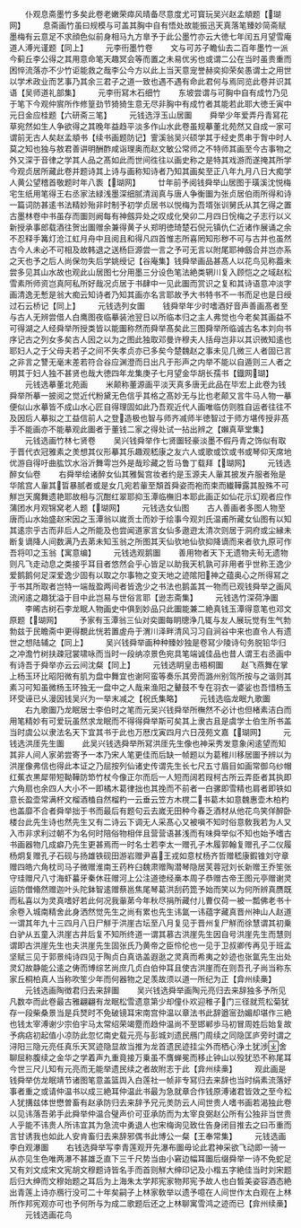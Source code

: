 <!-- { "loadSidebar": true } -->
　　仆观息斋墨竹多矣此卷老嫩荣瘁风晴备尽意度尤可寳玩吴兴赵孟頫题【瑚网】
　　息斋画竹虽曰规模与可盖其胸中自有悟处故能振迅天真落笔臻妙简斋赋墨梅有云意足不求顔色似前身相马九方臯予于此公墨竹亦云大徳七年闰五月望雪庵道人溥光谨题【同上】
　　元李衎墨竹卷
　　文与可苏子瞻仙去二百年墨竹一派今蓟丘李公得之其用意命笔天趣冥会等而置之未易优劣也或谓二公在当时虽贵重而困悴流落亦不少竹讵能救之哉李公今方以此上当天意宠誉赫奕抑荣矣愚谓士之用世以学术政业而艺事乃其余三君子之道一致也遇不遇有命此君何与焉同览此卷并识其语【吴师道礼部集】
　　元李衎冩木石细竹
　　东坡尝谓与可胸中自有成竹乃见于笔下今观仲賔所作修篁劲节猗猗生意无尽非胸中有成竹者其能若此耶大徳壬寅中元日金应桂题【六研斋三笔】
　　元钱选浮玉山居圗
　　舜举少年爱弄丹青冩花草宛然如生人争欲得之其晚年益趋平淡多作山水此卷虽规摹董北苑然又自成一家可谓前无古人矣赵孟頫书【续书画题防记】霅溪翁吴兴硕学其于经史贯串于胷中时人莫之知也独与敖君善讲明酬酢咸诣理奥而赵文敏公常师之不特师其画至今古事物之外又深于音律之学其人品之髙如此而世间徃往以画史称之是特其戏游而遂掩其所学今观贞居所藏此卷并题诗其上诗与画称知诗者乃知其画矣至正八年九月八日大痴学人黄公望稽首敬题时年八袠【瑚网】
　　廿年前予阅钱舜举山居图于璜溪沈悦梅宅生纸用笔得王右丞家法緑浅墨深细腻清润真与唐人争衡圗为张贞居伯雨所得和诗一篇词防甚逺书法精妙殆非时制予初学贞居书以悦梅为吾壻张训舅氏从其乞得之置古墨林卷中书虽存而圗则阙每有神劔异处之叹成化癸卯二月四日恱梅之子志行以义新授承事郎载酒往贺出圗赠余兼得黄子乆郑明徳琦楚石倪元镇仇仁近诸作展诵之余不忍释手篝灯沧江虹月舟中且阅且和得凡四首惟志所喜罔知形秽不可与古并也虽然古今人未必不可相及故韩退之送杨巨源尝一言之予可无言以附尾耶神劔合并岂亦系之天也予之后人尚保勿失后学姚绶记【谷庵集】钱舜举画品甚髙人以花鸟见称葢未尝多见其山水故也观此山居图七分用墨三分设色笔法絶类辋川复入顾恺之之域赵松雪素所师资岂真阿私所好哉况贞居于书肆中一见此圗而赏识之复和其诗语意冲淡字画清逸无慙是翁大痴云知诗者乃知其画亦名言耶故予大书特书不一书而足也是日绶过石云桥记【同上】
　　元钱选列女圗
　　钱舜举年少时嗜酒好音声善画髙者至与古人无辨尝借人白鹰图夜临摹装池翌日以所临本归之主人弗觉也今老矣其画益不可得湖之人经舜举所授类皆以能圗称然而舜举髙矣此三图舜举所临诚古名本刘向书序记古之列女多矣古人因之以为之图此独取邓曼许穆夫人括母岂非以其识微知逺也耶妇人之于父母夫若子之间不失孝贞亦已多矣今楚魏赵之事未见几微三人者固已言之非言之讐无毫末差若符合谷应渊澄而日出凡于形声之内举不能以自遁则三人者之明其于妇人独不甚贤也哉大徳四年龙集庚子七月望金华胡长孺书【鐡网瑚】
　　元钱选摹董北苑画
　　米颠称董源画平淡天真多唐无此品在毕宏上此卷为钱舜举所摹一披阅之觉近代粉黛无色信乎其格之髙妙无与比也老颠又言牛马人物一摹便似山水摹皆不成山水心匠自得理固如此乃吾观近代人画唯临仿则胜自运者往往不及因后人摹拟之工益信前人之登造极也智与师齐减师半徳智过于师方堪传授非髙手不能画亦不能摹观此圗者于董钱二家之得处试一拈出辨之【嬾真草堂集】
　　元钱选画竹林七贤卷
　　吴兴钱舜举作七贤圗轻豪淡墨不假丹青之饰似有取于晋代衣冠雅素之羙想其仪形摹其乐趣观嵇康之友六人或歌或饮或书或琴仰天席地优游自得吁曲肱饮水浴沂舞雩岂外是哉珍藏之哲马鲁丁载拜【瑚网】
　　元钱选醉女仙卷
　　右舜举绘诸醉女仙其雅鬓宫妆者约是玉源夫人軰其披发卉服者殆是华隂宫人軰其晢暴腻者或是女几宛若軰至頽首舜姿而袍而束而纎鞾露其股殊不可觧岂天魔舞遗艳耶故相与沉酣红翠耶抑玉潭临橅旧本耶此画正如仙花示幻观者应作蒲团水月观锦窝老人题【瑚网】
　　元钱选女仙图
　　古人善画者多图人物至唐而山水始盛赵宋因之玉潭翁以嵗贡士而妙于绘事今观刘氏温甫所藏女仙图有以知其逺宗乎古而非后人之所能及也尝闻道家言女仙多遨逰太清次则居于洞府或尘縁未断复谪降人间数满乃去苐未知玉翁之所图其天仙欤地仙欤抑降谪而来者欤九原可作吾将叩之玉翁【寓意编】
　　元钱选观鹅圗
　　善用物者天下无遗物夫茍无遗物则凡飞走动息之类接乎耳目者悠然会乎心皆足以助我天机孰可非用者乎世称王逸少爱鹅鹅何足深爱逸少固有以取之尔事物之变天地之迹隂阳神之蕴奥心之所得冩之于书其所取者岂特一端哉盈两间者皆逸少之书法也鹅盖其一物而已观钱舜举之画风流闲逺之趣犹溢于目中此岂易与世俗言耶【逊志斋集】
　　元钱选竹深荷净圗
　　李晞古树石李龙眠人物画史中俱到妙品只此圗能兼二絶真钱玉潭得意笔也邓文原题【瑚网】
　　予家有玉潭翁三仙对奕圗每眀牕浄几辄与友人展玩觉有生气勃勃兹于民瞻斋中更得覩此恍若置虗舟于渭川泽畔清风习习自涧谷中来也直令人有遗世之想陆辅之【同上】
　　吴兴钱舜举画种种臻妙独是卷冩少陵诗句务脱铅华归之冲澹竹树扶疎冠裳啸咏而当时一段纳凉景色宛具笔端诚佳品也昔人谓王右丞画中有诗吾于舜举亦云云间沈粲【同上】
　　元钱选眀皇击梧桐圗
　　赵飞燕舞在掌上杨玉环比昭阳微有肌为盘中舞宜也谢阿蛮等奏乐其旁而潞州别驾所按与之谐则其素习可知虽微杨玉环独无一盘中之人哉来渔阳之鼙鼓不专在羽衣一婆娑也吾惜杨玉环受诬已乆漫因钱吴兴为一举末减之【祝氏集略】
　　元钱选临龙眠九歌圗
　　右九歌圗乃龙眠居士李伯时之笔而元吴兴钱舜举所橅然不必计也但楮素洁白而用笔精妙有可爱玩虽然求龙眠而不得得舜举斯可矣其上隶古且是虞学士伯生所书盖当时虞公以隶法名天下宜其书于此也万厯戊寅四月六日茂苑文嘉【瑚网】
　　元钱选洪厓先生圗
　　此吴兴钱选舜举所冩洪厓先生像也神采秀发意象闲逺望而知其非人间人家弟尝寄予一本乃宋人笔更佳而后缺一帧题以为葛稚川移居圗予辨以为洪崖像弗信也得此本证之乃屈按列仙诸史传谓先生长七尺五寸眉目如画常御乌纱帽红蕉衣黒犀带短靿鞾防笻竹杖今像正尔而后一人短而阔若叚柯古所云弄臣者其执即六角扇也余四人大小不一即橘木葛律拙也其挽而不前者一白骡即雪精也肩者即铁如意长盈壶常满杯文榴酒榼自然榴杓一云垂云笠方木櫈二书葛木如意魏惠壶木柏杓也盖靡不合者舜举拙于书而最后有题句云去嵗无田种今春乏酒材从他花鸟笑佯醉卧楼台此先生诗也然先生又有二诗云下调无人采髙心又被嗔不知时俗意敎我若为人又入市非求利过朝不为名何时陪俗物相伴且营营语甚浅而有味舜举似不知也始予嗜古书画器物几成癖乃先生更甚焉而一时名士若李太一赠孔子木履郭翰复赠孔子二仪履杨炯复赠孔子石砚与扬雄铁砚田游岩赠尹喜王戎如意杖杨齐哲赠嵇康鍜锥刘守章赠四皓六角枕司马子微赠淮南王药杵臼魏肃赠陶潜琴隐居芙蓉冠刘长新赠王乔笙张守珪赠尺八寸海虾蟇牙秦休荘赠河上公注道徳经槀本周子恭赠古帝王图元亭赠谢灵运防僧翛然赠迦叶头陀鉢智逺赠蔡邕焦尾琴葛洪刮药箆予始而笑以为何所辨真赝既而私喜以为灵真嗜好若此何况我軰苐今年秋尽捐所藏付儿曹仅荷一被一瓢佛老书十余卷入城南精舍此身洒然觉先生之尚有累也先生讳氲一讳蕴字藏真晋州神山人赵道一谓其年九十三四月八日尸觧于洪崖古坛至八月复见于晋州复尸觧而徐慧谓其初乗白驴从五童入洪崖古井后复不知所终道一谓其慕古洪崖先生因自号洪崖先生而慧则谓即古洪崖先生也夫洪崖先生固张氏乃黄帝之臣伶伦也一见于卫叔卿传再见于班孟坚赋三见于郭景纯诗四见于陶贞白真诰盖遐逖之灵真而希夷之妙迹也张氲先生出处灵幻故静能公逺之俦而博综艺尚庶几贞白伯仲耳且使古洪崖而在则吾孔子尚当称东家丘桐柏真人当称吹笙少年而何器物之足羡故须以道一所纪为正【弇州续槀】
　　元钱选画陶徴君归去来辞圗
　　吴兴钱选舜举画陶元亮归去来辞独多予所见凡数夲而此卷最古雅翩翩有龙眠松雪遗意第少却僮仆欢迎稚子门三径就荒松菊犹存一段柴桑景当是兵燹时不免破镜耳宋南宫仲温以章法书此辞遒宻劲媚却堪作三絶也钱太宰溥谢少宗伯宇马太常绍荣竭蹷而趋仲温尚不至邯郸歩马初冒周姓后始复故予病痁初起值小凉防此忽忆南史载元亮与彭城刘遗民鴈门周续之同隐匡庐旁时谓之浔阳三隐元亮任真乐天冥迹隐显故当推为龙首遗民迹挂尘外而栖心浄土犹渉舍聊屈称腹续之金华之学着声九重竟接万乗虽不膺蝉冕而移止钟山以殁犹恐不称尾耳今世三尺儿知有元亮而无能举遗民续之者故附志于此【弇州续槀】
　　观此画是钱舜举仿龙眠靖节诸图笔意盖篮舆入白莲社一帧非专冩归去来辞也当时绢素流落好事者重之或请仲温书以成三絶耳仲温此书最为急就章合作钱原溥诸君皆效之至今松人犹搆兹体世懋曽畜有赵承防归去来辞予兄元羙防云人间世贵人嗜书画若渴独此卷以见讳落吾弟手此舜举仲温合璧声价可亚承防而为太宰良弼赵公所有公独非当世贵人乎能不讳贵人所讳宜其为急流中勇退人也宋梅询见致仕告身闭目推去之曰币重而言甘诱我也如此人安肯畜归去来辞邪偶书此博公一粲【王奉常集】
　　元钱选画李白观瀑圗
　　右钱选舜举写李青莲观开先瀑布圗毋论此君神采欲飞动即一骑一从亦见生色唯两瀑不甚雄乏直下三千尺势当由小窘边幅耳圗后缀舜举一诗不免蛇足又有刘文成宋文宪胡文穆题诗皆名手而首则觧大绅印记及小楷五字絶佳当时刘宋题后归大绅而文穆始题之耳后为上海朱太学邦宪家物邦宪予故人也白晳美姿容酒态絶出青莲上诗亦鴈行没可二十年矣嗣子上林家敎举以遗予噫在人间世作太白观在上林所作邦宪观亦可也予何所与为成二歌题后还之上林聊寓雪鸿之迹而已【弇州续槀】
　　元钱选画花鸟

